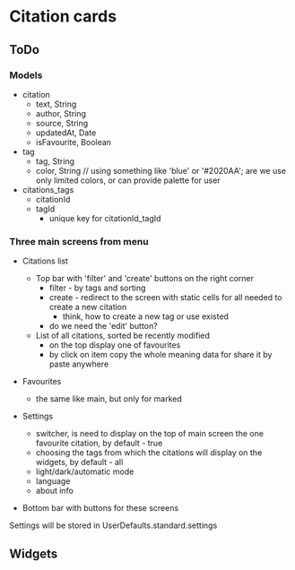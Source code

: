 #  Citation cards

## ToDo
### Models
- citation
    - text, String
    - author, String
    - source, String
    - updatedAt, Date
    - isFavourite, Boolean
- tag
    - tag, String
    - color, String // using something like 'blue' or '#2020AA'; are we use only limited colors, or can provide palette for user
- citations_tags
    - citationId
    - tagId
        - unique key for citationId_tagId

### Three main screens from menu
- Citations list
    - Top bar with 'filter' and 'create' buttons on the right corner
        - filter - by tags and sorting
        - create - redirect to the screen with static cells for all needed to create a new citation
            - think, how to create a new tag or use existed
        - do we need the 'edit' button?
    - List of all citations, sorted be recently modified
        - on the top display one of favourites
        - by click on item copy the whole meaning data for share it by paste anywhere
- Favourites
    - the same like main, but only for marked
- Settings
    - switcher, is need to display on the top of main screen the one favourite citation, by default - true
    - choosing the tags from which the citations will display on the widgets, by default - all
    - light/dark/automatic mode
    - language
    - about info

- Bottom bar with buttons for these screens

Settings will be stored in UserDefaults.standard.settings

## Widgets

